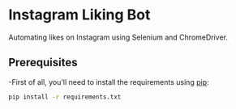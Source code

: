 # Instagram Liking Bot

Automating likes on Instagram using Selenium and ChromeDriver.

## Prerequisites

 -First of all, you'll need to install the requirements using [pip](https://pip.pypa.io/en/stable/):
 
 ```bash
pip install -r requirements.txt
````

